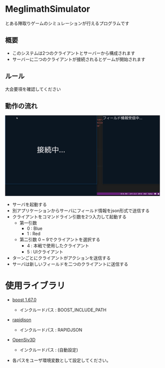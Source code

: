 # MeglimathSimulator
とある陣取りゲームのシミュレーションが行えるプログラムです

## 概要
+ このシステムは2つのクライアントとサーバーから構成されます
+ サーバーに二つのクライアントが接続されるとゲームが開始されます

## ルール
大会要項を確認してください

## 動作の流れ
![demo](https://github.com/Eulerd/MeglimathSimulator/blob/release/media/demo.gif)
+ サーバを起動する
+ 別アプリケーションからサーバにフィールド情報をjson形式で送信する
+ クライアントをコマンドライン引数を2つ入力して起動する
    - 第一引数
        * 0 : Blue
        * 1 : Red
    - 第二引数
        0 ~ 9でクライアントを選択する
        * 4 : 本戦で使用したクライアント
        * 5 : UIクライアント
+ ターンごとにクライアントがアクションを送信する
+ サーバは新しいフィールドを二つのクライアントに送信する

# 使用ライブラリ
+ [boost 1.67.0](https://www.boost.org/users/history/version_1_67_0.html)
    - インクルードパス : BOOST_INCLUDE_PATH
+ [rapidjson](https://github.com/Tencent/rapidjson/tree/master/include/rapidjson)
    - インクルードパス : RAPIDJSON
+ [OpenSiv3D](https://scrapbox.io/Siv3D/OpenSiv3D_%E3%82%92%E3%81%AF%E3%81%98%E3%82%81%E3%82%8B%E6%BA%96%E5%82%99_(Windows))
    - インクルードパス : (自動設定)
  
+ 各パスをユーザ環境変数として設定してください。